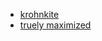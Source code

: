- [krohnkite](https://github.com/esjeon/krohnkite)
- [truely maximized](https://github.com/fin444/truely-maximized)
